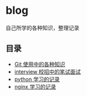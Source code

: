 ﻿# blog
自己所学的各种知识，整理记录

## 目录
* [Git 使用中的各种知识](git)
* [interview 校招中的笔试面试](interview)
* [python 学习的记录](python)
* [nginx 学习的记录](nginx)
